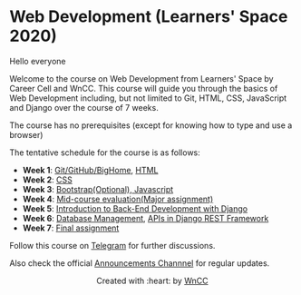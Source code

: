 # Web Development (Learners' Space 2020)

Hello everyone

Welcome to the course on Web Development from Learners' Space by Career Cell and WnCC. This course will guide you through the basics of Web Development including, but not limited to Git, HTML, CSS, JavaScript and Django over the course of 7 weeks.

The course has no prerequisites (except for knowing how to type and use a browser)

The tentative schedule for the course is as follows:
 - **Week 1**: [Git/GitHub/BigHome](./Week%201/Git.md), [HTML](./Week%201/HTML.md)
 - **Week 2**: [CSS](./Week%202/CSS.md)
 - **Week 3**: [Bootstrap(Optional), Javascript](./Week%203/Bootstap%2BJavaScript.md)
 - **Week 4**: [Mid-course evaluation(Major assignment)](./Week%204/major_assignment.md)
 - **Week 5**: [Introduction to Back-End Development with Django](./Week%205/README.md)
 - **Week 6**: [Database Management](./Week%206/Databases.md), [APIs in Django REST Framework](./Week%206/REST_APIs.md)
 - **Week 7**: [Final assignment](./Week%207/major_assignment.md)

Follow this course on [Telegram](https://t.me/joinchat/SOmrORRVjQmyIpCeUd-OYw) for further discussions.

Also check the official [Announcements Channnel](https://t.me/joinchat/AAAAAEM1ff5yT_ipGJ1pNw) for regular updates.


<p align="center">Created with :heart: by <a href="https://www.wncc-iitb.org/">WnCC</a></p>
